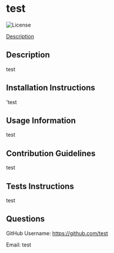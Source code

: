 # test

  ![License](https://img.shields.io/badge/License-Boost%202.0-blue.svg)

  [Description](##description)

  ## Description

  test

  ## Installation Instructions 

  'test

  ## Usage Information

  test

  ## Contribution Guidelines 

  test

  ## Tests Instructions

  test

  ## Questions

  GitHub Username: https://github.com/test

  Email: test
